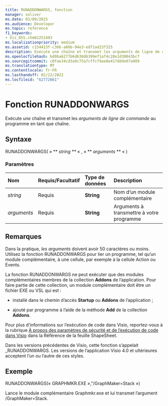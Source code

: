 ```yaml
---
title: RUNADDONWARGS, fonction
manager: soliver
ms.date: 03/09/2015
ms.audience: Developer
ms.topic: reference
f1_keywords:
- Vis_DSS.chm82251493
ms.localizationpriority: medium
ms.assetid: c154413f-c366-a66b-94e3-ed71ad23f325
description: Exécute une chaîne et transmet les arguments de ligne de commande au programme en tant que chaîne.
ms.openlocfilehash: bd0ba6277b6d630d6399ef1af4c28e1d30043bcf
ms.sourcegitcommit: c0fae34cd3a9c75a7cffcf9ae8e417ddde07a989
ms.translationtype: MT
ms.contentlocale: fr-FR
ms.lasthandoff: 02/12/2022
ms.locfileid: "62772661"
---
```

# <a name="runaddonwargs-function"></a>Fonction RUNADDONWARGS

Exécute  _une_ chaîne et transmet les  _arguments de ligne de commande_ au programme en tant que chaîne. 
  
## <a name="syntax"></a>Syntaxe

RUNADDONWARGS( » ** *string* ** « , » ** *arguments* ** « ) 
  
### <a name="parameters"></a>Paramètres

|**Nom**|**Requis/Facultatif**|**Type de données**|**Description**|
|:-----|:-----|:-----|:-----|
| _string_ <br/> |Requis  <br/> |**String** <br/> | Nom d’un module complémentaire |
| _arguments_ <br/> |Requis  <br/> |**String** <br/> |Arguments à transmettre à votre programme |
   
## <a name="remarks"></a>Remarques

Dans la pratique,  _les arguments_ doivent avoir 50 caractères ou moins. Utilisez la fonction RUNADDONWARGS pour lier un programme, tel qu’un module complémentaire, à une cellule, par exemple à la cellule Action ou Events. 
  
La fonction RUNADDONWARGS ne peut exécuter que des modules complémentaires membres de la collection **Addons** de l’application. Pour faire partie de cette collection, un module complémentaire doit être un fichier EXE ou VSL qui est : 
  
- installé dans le chemin d’accès **Startup** ou **Addons** de l’application ; 
    
- ajouté par programme à l’aide de la méthode **Add** de la collection **Addons**. 
    
Pour plus d’informations sur l’exécution de code dans Visio, reportez-vous à la rubrique [À propos des paramètres de sécurité et de l’exécution de code dans Visio](about-security-settings-and-running-code-in-visio-shapesheet.md) dans la Référence de la feuille ShapeSheet. 
  
Dans les versions précédentes de Visio, cette fonction s’appelait _RUNADDONWARGS. Les versions de l’application Visio 4.0 et ultérieures acceptent l’un ou l’autre de ces styles.
  
## <a name="example"></a>Exemple

RUNADDONWARGS(« GRAPHMKR.EXE »,"/GraphMaker=Stack ») 
  
Lance le module complémentaire Graphmkr.exe et lui transmet l’argument /GraphMaker=Stack. 
  

